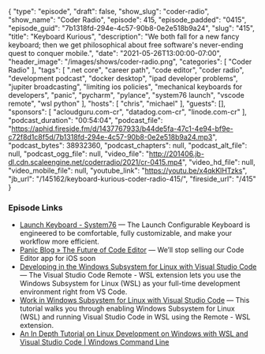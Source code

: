 {
  "type": "episode",
  "draft": false,
  "show_slug": "coder-radio",
  "show_name": "Coder Radio",
  "episode": 415,
  "episode_padded": "0415",
  "episode_guid": "7b1318fd-294e-4c57-90b8-0e2e518b9a24",
  "slug": "415",
  "title": "Keyboard Kurious",
  "description": "We both fall for a new fancy keyboard; then we get philosophical about free software's never-ending quest to conquer mobile.",
  "date": "2021-05-26T13:00:00-07:00",
  "header_image": "/images/shows/coder-radio.png",
  "categories": [
    "Coder Radio"
  ],
  "tags": [
    ".net core",
    "career path",
    "code editor",
    "coder radio",
    "development podcast",
    "docker desktop",
    "ipad developer problems",
    "jupiter broadcasting",
    "limiting ios policies",
    "mechanical keyboards for developers",
    "panic",
    "pycharm",
    "pylance",
    "system76 launch",
    "vscode remote",
    "wsl python"
  ],
  "hosts": [
    "chris",
    "michael"
  ],
  "guests": [],
  "sponsors": [
    "acloudguru.com-cr",
    "datadog.com-cr",
    "linode.com-cr"
  ],
  "podcast_duration": "00:54:04",
  "podcast_file": "https://aphid.fireside.fm/d/1437767933/b44de5fa-47c1-4e94-bf9e-c72f8d1c8f5d/7b1318fd-294e-4c57-90b8-0e2e518b9a24.mp3",
  "podcast_bytes": 38932360,
  "podcast_chapters": null,
  "podcast_alt_file": null,
  "podcast_ogg_file": null,
  "video_file": "http://201406.jb-dl.cdn.scaleengine.net/coderradio/2021/cr-0415.mp4",
  "video_hd_file": null,
  "video_mobile_file": null,
  "youtube_link": "https://youtu.be/x4qkKlHTzks",
  "jb_url": "/145162/keyboard-kurious-coder-radio-415/",
  "fireside_url": "/415"
}


### Episode Links

  * [Launch Keyboard - System76](https://system76.com/accessories/launch "Launch Keyboard - System76") — The Launch Configurable Keyboard is engineered to be comfortable, fully customizable, and make your workflow more efficient.
  * [Panic Blog » The Future of Code Editor](https://panic.com/blog/the-future-of-code-editor/ "Panic Blog » The Future of Code Editor") — We’ll stop selling our Code Editor app for iOS soon
  * [Developing in the Windows Subsystem for Linux with Visual Studio Code](https://code.visualstudio.com/docs/remote/wsl "Developing in the Windows Subsystem for Linux with Visual Studio Code") — The Visual Studio Code Remote - WSL extension lets you use the Windows Subsystem for Linux (WSL) as your full-time development environment right from VS Code. 
  * [Work in Windows Subsystem for Linux with Visual Studio Code](https://code.visualstudio.com/docs/remote/wsl-tutorial "Work in Windows Subsystem for Linux with Visual Studio Code") — This tutorial walks you through enabling Windows Subsystem for Linux (WSL) and running Visual Studio Code in WSL using the Remote - WSL extension. 
  * [An In Depth Tutorial on Linux Development on Windows with WSL and Visual Studio Code | Windows Command Line](https://devblogs.microsoft.com/commandline/an-in-depth-tutorial-on-linux-development-on-windows-with-wsl-and-visual-studio-code/ "An In Depth Tutorial on Linux Development on Windows with WSL and Visual Studio Code | Windows Command Line")


